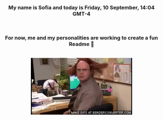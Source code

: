 


<div align="center">
<h3 >My name is Sofia and today is Friday, 10 September, 14:04 GMT-4</h3><br>
<h3 >For now, me and my personalities are working to create a fun Readme 👋
</h3><br>
<img src='img/dwight.gif' alt='working...'/>
</div>

